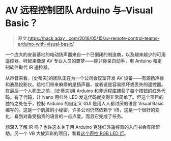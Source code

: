 # AV 远程控制团队 Arduino 与–Visual Basic？

> 原文:[https://hack aday . com/2016/05/15/av-remote-control-teams-arduino-with-visual-basic/](https://hackaday.com/2016/05/15/av-remote-control-teams-arduino-with-visual-basic/)

一个庞大的安装基地的电动扬声器来自一个已倒闭的制造商，以及越来越少的可用遥控器。听起来像是 AV 专业人员的噩梦——除非你亲自动手，用 Arduino 和定制软件取代 IR 遥控器。

从声音来看，[史蒂夫]的团队正在为一个公司会议室开发 AV 设备——有源扬声器和液晶投影仪。给他们带来麻烦的是扬声器，或者说是容易损坏或丢失的遥控器。在最后一个人死去之前，[史蒂夫]用 Arduino 和非远程库捕获了每个按钮的红外代码。有了代码，让 Nano 用红外 LED 发送代码就变得非常简单了。但这个项目的独特之处在于，控制 Arduino 的自定义 GUI 是用人人都讨厌的语言 Visual Basic 编写的。这是一个肮脏的小秘密，许多公司仍然依赖于 VB，这是一个很好的变化，看到对备受指责的语言的一点点爱。而且它完成了任务。

想深入了解 IR 吗？也许这本关于用 Arduino 克隆红外遥控器的入门书会有所帮助。另一个 VB 大放异彩的项目，看看[这个声控 RGB LED 灯](http://hackaday.com/2014/08/17/voice-controlled-rgb-led-lamp/)。